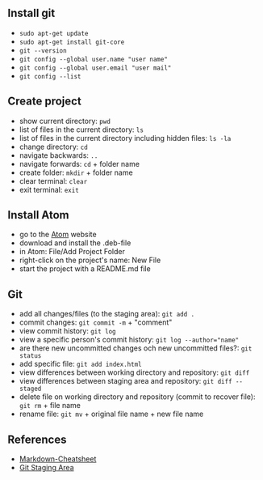## Install git
- `sudo apt-get update`
- `sudo apt-get install git-core`
- `git --version`
- `git config --global user.name "user name"`
- `git config --global user.email "user mail"`
- `git config --list`

## Create project
- show current directory: `pwd`
- list of files in the current directory: `ls`
- list of files in the current directory including hidden files: `ls -la`
- change directory: `cd`
- navigate backwards: `..`
- navigate forwards: `cd` + folder name
- create folder: `mkdir` + folder name
- clear terminal: `clear`
- exit terminal: `exit`

## Install Atom
- go to the [Atom] website
- download and install the .deb-file
- in Atom: File/Add Project Folder
- right-click on the project's name: New File
- start the project with a README.md file

## Git
- add all changes/files (to the staging area): `git add .`
- commit changes: `git commit -m` + "comment"
- view commit history: `git log`
- view a specific person's commit history: `git log --author="name"`
- are there new uncommitted changes och new uncommitted files?: `git status`
- add specific file: `git add index.html`
- view differences between working directory and repository: `git diff`
- view differences between staging area and repository: `git diff --staged`
- delete file on working directory and repository (commit to recover file): `git rm` + file name
- rename file: `git mv` + original file name + new file name

## References
- [Markdown-Cheatsheet]
- [Git Staging Area]

[Markdown-Cheatsheet]: https://github.com/adam-p/markdown-here/wiki/Markdown-Cheatsheet
[Atom]: https://atom.io/
[Git Staging Area]: https://dev.to/sublimegeek/git-staging-area-explained-like-im-five-1anh
